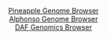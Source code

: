 <div id="Pineapple_Genome_Browser" align="center">
  <a href="https://igv.org/app/?sessionURL=blob:zZJRT9swFIX_iyXQJqVJ7LRJEwlNKS1QyoC2hA4QitzESU0TO7WdtKXqf5.HNu2FSfRh0yQ_2FfXvuccfzvQECEpZyAAyIQdE0JgALng6ykuq4Jc45JIEGS4kMQAgmREEJYQEOxAhqXC0eRK31woVcnAsqiqWiVmOTelY.ISv3KG19JMeGmd8qLAcy6w4kJaPYEbbtG8aa3JHFeVqWc7ZsdKscIWLqoFZ5JbFWF5vNbvxb9KcU4YL0lc1oWibwJirUdrTM0Mfwln0zBJiJQjsh2mJ.FoGN47g.jx3D19jG4uZpE7O57SnGFVC3Jy8RCi.pxsiyPU2_THnfvVEpGN14xnF6vBkdM_HmwqKog8gR7sOn7X6yIdDWUp2fxPrvWiBzqHk7a7vWRRD6X25e1dVE96D5thxqfnX__ge2.Agie1JgEkC.EF0DYc2zU6yG392MKuYdu.TkdwCoKnZwMogZOlbn_aAbWtNC9AklX9ho4BuEiJAEHLt20P.j7qtL227ftwb.xALYq_F.1ZNPE9G4UIuXFGC6VhTmPJKmlixswmycz89cAsv91Px8v8dpQQHiXDG8bo.sVf4uE4le9m6Wj_evTb92mjH1H0T6j7iBBTzQ9FbZA5Z2Iw2F6jIbvr3109hi.9Mey3T7P342lrs4dFk3FRYqX7dUUff9LWYEExU7rQUEnntKBqO9Mp8jUIIHI0tCDhBdcUApHPP9mGbcCO_fk3nM7.ef8d">Pineapple Genome Browser</a>
</div>
<div id="Alphonso_Genome_Browser" align="center">
  <a href="https://igv.org/app/?sessionURL=blob:zZJfa9swFMW_i6BjA8eW5NiJDWUkWdN5_ZMtnRfaUoxiy45aW1IlOakT8t2nlY29rNA8bAz0IF2udM85.u3AmirNBAcxwC4KXISAA_RKbK5II2t6SRqqQVySWlMHKFpSRXlOQbwDJdGGpPNze3NljNSx5zEjew3hlXC175KGbAUnG.3movEmoq7JUihihNLeWJG18Fi17m3okkjp2tm.G3gFMcQjtVwJroUnKa.yjX0v.1XKKspFQ7OmrQ17FpBZPVZj4Zbk_WhxNcpzqvUZ7ZLieHSWjL75J.nNaTi5SWcfF2m4eHPFKk5Mq.jx5ETDYSmO8HTchuUcXUiDrpf3o08zXKdH_oc3J0.SKaqP0QAN_Wg4DPs2GsYL.vQ_ubaLHegcwy3LZ9v5dXezbVIyRdJvmJ5tIyRe8L13QC3y1pIA8pUaxAg6PgydAIe9H1s0dCCMbDpKMBDf3jnAKJI_2PbbHTCdtLwATR_bZ3QcIFRBFYh7EYQDFEU46A_6MIrQ3tmBVtV_L9ppOo8GEI8wDrOS1cbCXGSaS.0Szt11XrrV9sAsZ8n0AV_cT9vya9ctjvB4ddof39Pr_vmk6L9IkR3._IHW6ms0_RPuXiPENctDYfuSFI8b2mIso3PyuUuSrkp0oAbN5fCP8QTW7GHRlEI1xNh.W7HHn7ytiWKEG1tYM82WrGamW9gUxQbECPsWW5CLWlgOgaqWb6EDHRTAd7_x9Pd3..8-">Alphonso Genome Browser</a>
</div>


<div id="DAF_Genomics_Browser" align="center">
  <a href="https://igv.org/app/?sessionURL=blob:tZNra9swFIb_i2D95JtsJ44NYXhZ2mZNV9rUy0gp4UyWbRFbciU5Thfy36tmHYNdGIMOJCFxLu8rPWiPtlQqJjhKkO_ggYMxspCqRL.Apq3pR2ioQkkBtaIWkrSgknJCUbJHBSgN2c3cVFZatypx3RwKu6RcNIwoRwUOtLYSna6oSbV9Bxr4Kjj0yiGiMckaXKjbSnAlXCCEKmV7bkt5ue7BLN9j62NLum66WrOj6tqYMMZypwDjlvGc7v5i5D8om8HepstFeqy_oI.zfJxezNJPwTRbnQ0nq.zqfJkNlycLVnLQnaRj2Kpy3t_Chy0P57fdZfVZ8bNpNFlssjfB.5PprmWSqjGO8CiIR6PYQwcL1YJ0BgEilcQJDq3IH1l.GNov22AwNG8gBUPJ3b2FtASyMel3e6QfWwMKKfrQHZlZSMicSpTYsedFOI79QRiFXhzjg7VHnaxfmeRpdhNHnp_6_tD5Ao3RL1h9fD4j9GvwtTD.1NnMf8U0nzww7m_KLtudviP1ipxfixm.vgrz_reYnr_MH69VCNmANqFvxxcoUBu1hnL9g0pwuD88AQ--">DAF Genomics Browser</a>
</div>
